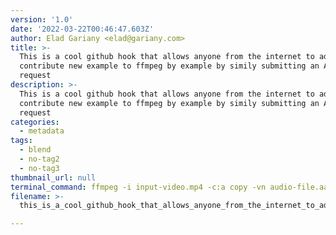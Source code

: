 ```yaml
---
version: '1.0'
date: '2022-03-22T00:46:47.603Z'
author: Elad Gariany <elad@gariany.com>
title: >-
  This is a cool github hook that allows anyone from the internet to add
  contribute new example to ffmpeg by example by simily submitting an API
  request
description: >-
  This is a cool github hook that allows anyone from the internet to add
  contribute new example to ffmpeg by example by simily submitting an API
  request
categories:
  - metadata
tags:
  - blend
  - no-tag2
  - no-tag3
thumbnail_url: null
terminal_command: ffmpeg -i input-video.mp4 -c:a copy -vn audio-file.aac
filename: >-
  this_is_a_cool_github_hook_that_allows_anyone_from_the_internet_to_add_contribute_new_example_to_ffmpeg_by_example_by_simily_submitting_an_api_request-vej.md

---
```

